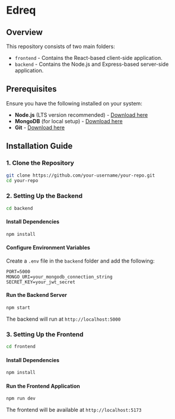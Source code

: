# Edreq

## Overview

This repository consists of two main folders:

- `frontend` - Contains the React-based client-side application.
- `backend` - Contains the Node.js and Express-based server-side application.

## Prerequisites

Ensure you have the following installed on your system:

- **Node.js** (LTS version recommended) - [Download here](https://nodejs.org/)
- **MongoDB** (for local setup) - [Download here](https://www.mongodb.com/try/download/community)
- **Git** - [Download here](https://git-scm.com/)

## Installation Guide

### 1. Clone the Repository

```bash
git clone https://github.com/your-username/your-repo.git
cd your-repo
```

### 2. Setting Up the Backend

```bash
cd backend
```

#### Install Dependencies

```bash
npm install
```

#### Configure Environment Variables

Create a `.env` file in the `backend` folder and add the following:

```
PORT=5000
MONGO_URI=your_mongodb_connection_string
SECRET_KEY=your_jwt_secret
```

#### Run the Backend Server

```bash
npm start
```

The backend will run at `http://localhost:5000`

### 3. Setting Up the Frontend

```bash
cd frontend
```

#### Install Dependencies

```bash
npm install
```

#### Run the Frontend Application

```bash
npm run dev
```

The frontend will be available at `http://localhost:5173`
